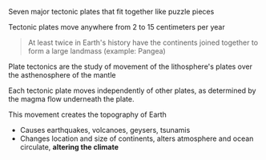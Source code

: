 Seven major tectonic plates that fit together like puzzle pieces

Tectonic plates move anywhere from 2 to 15 centimeters per year

> At least twice in Earth's history have the continents joined together to form a large landmass (example: Pangea)

Plate tectonics are the study of movement of the lithosphere's plates over the asthenosphere of the mantle

Each tectonic plate moves independently of other plates, as determined by the magma flow underneath the plate.

This movement creates the topography of Earth
- Causes earthquakes, volcanoes, geysers, tsunamis
- Changes location and size of continents, alters atmosphere and ocean circulate, **altering the climate**
